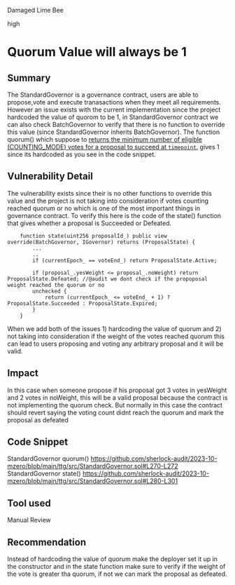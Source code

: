 Damaged Lime Bee

high

# Quorum Value will always be 1


## Summary
The StandardGovernor is a governance contract, users are able to propose,vote and execute tranasactions when they meet all requirements. However an issue exists with the current implementation since the project hardcoded the value of quorom to be 1, in StandardGovernor contract we can also check BatchGovernor to verify that there is no function to override this value (since StandardGovernor inherits BatchGovernor). The function quorum() which suppose to [returns the minimum number of eligible (COUNTING_MODE) votes for a proposal to succeed at `timepoint`.](https://github.com/sherlock-audit/2023-10-mzero/blob/main/ttg/src/StandardGovernor.sol#L270-L272) gives 1 since its hardcoded as you see in the code snippet.
## Vulnerability Detail
The vulnerability exists since their is no other functions to override this value and the project is not taking into consideration if votes counting reached quorum or no which is one of the most important things in governance contract. To verify this here is the code of the state() function that gives whether a proposal is Succeeded or Defeated. 
```solidity
    function state(uint256 proposalId_) public view override(BatchGovernor, IGovernor) returns (ProposalState) {
        ...
        ..
        if (currentEpoch_ == voteEnd_) return ProposalState.Active;

        if (proposal_.yesWeight <= proposal_.noWeight) return ProposalState.Defeated; //@audit we dont check if the propoposal weight reached the quorum or no 
        unchecked {
            return (currentEpoch_ <= voteEnd_ + 1) ? ProposalState.Succeeded : ProposalState.Expired;
        }
    }
```
When we add both of the issues 1) hardcoding the value of quorum and 2) not taking into consideration if the weight of the votes reached quorum this can lead to users proposing and voting any arbitrary proposal and it will be valid.

## Impact
In this case when someone propose if his proposal got 3 votes in yesWeight and 2 votes in noWeight, this will be a valid proposal because the contract is not implementing the quorum check.  But normally in this case the contract should revert saying the voting count didnt reach the quorum and mark the proposal as defeated

## Code Snippet
StandardGovernor quorum() https://github.com/sherlock-audit/2023-10-mzero/blob/main/ttg/src/StandardGovernor.sol#L270-L272
StandardGovernor state()  https://github.com/sherlock-audit/2023-10-mzero/blob/main/ttg/src/StandardGovernor.sol#L280-L301

## Tool used

Manual Review

## Recommendation
Instead of hardcoding the value of quorum make the deployer set it up in the constructor and in the state function make sure to verify if the weight of the vote is greater tha  quorum, if not we can mark the proposal as defeated.

